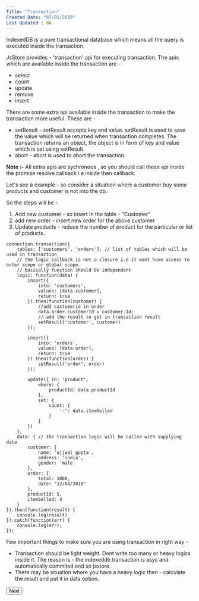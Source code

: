 ```yaml
---
Title: "Transaction"
Created Date: "07/01/2018"
Last Updated : NA
---
```


IndexedDB is a pure transactional database which means all the query is executed inside the transaction.

JsStore provides - 'transaction' api for executing transaction. The apis which are available inside the transaction are - 

* select
* count
* update
* remove
* insert


There are some extra api available inside the transaction to make the transaction more useful. These are -

* setResult - setResult accepts key and value. setResult is used to save the value which will be returned when transaction completes. The transaction returns an object, the object is in form of key and value which is set using setResult.
* abort - abort is used to abort the transaction. 

**Note :-** All extra apis are sychronous , so you should call these api inside the promise resolve callback i.e inside then callback.

Let's see a example - so consider a situation where a customer buy some products and customer is not into the db.

So the steps will be - 

1. Add new customer - so insert in the table - "Customer"
2. add new order - insert new order for the above customer
3. Update products - reduce the number of product for the particular or list of products.

```
connection.transaction({
    tables: ['customers', 'orders'], // list of tables which will be used in transaction
    // the logic callback is not a closure i.e it wont have access to outer scope or global scope.
    // basically function should be independent
    logic: function(data) {
        insert({
            into: 'customers',
            values: [data.customer],
            return: true
        }).then(function(customer) {
            //add customerid in order
            data.order.customerId = customer.Id;
            // add the result to get in transaction result
            setResult('customer', customer)
        });

        insert({
            into: 'orders',
            values: [data.order],
            return: true
        }).then(function(order) {
            setResult('order', order)
        });

        update({ in: 'product',
            where: {
                productId: data.productId
            },
            set: {
                count: {
                    '-': data.itemSelled
                }
            }
        })
    },
    data: { // the transaction logic will be called with supplying data
        customer: {
            name: 'ujjwal gupta',
            address: 'india',
            gender: 'male'
        },
        order: {
            total: 1000,
            date: "12/04/2018"
        },
        productId: 5,
        itemSelled: 4
    }
}).then(function(result) {
    console.log(result)
}).catch(function(err) {
    console.log(err);
});
```

Few important things to make sure you are using transaction in right way - 

* Transaction should be light weight. Dont write too many or heavy logics inside it. The reason is  - the indexeddb transaction is asyc and automatically commited and so jsstore.
* There may be situation where you have a heavy logic then - calculate the result and put it in data option.

<p class="margin-top-40px center-align">
    <button class="btn info btnNext">Next</button>
</p>
